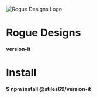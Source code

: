 ![Rogue Designs Logo](https://storage.googleapis.com/stiles-images/RogueLogo-256x158.png)
		
# Rogue Designs #
		
**version-it**

# Install #

**$ npm install @stiles69/version-it**



